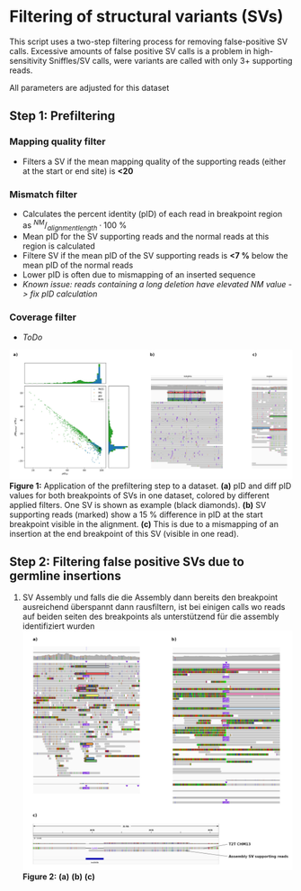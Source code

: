 # Filtering of structural variants (SVs)
This script uses a two-step filtering process for removing false-positive SV calls. Excessive amounts of false positive SV calls is a problem in high-sensitivity Sniffles/SV calls, were variants are called with only 3+ supporting reads.

All parameters are adjusted for this dataset

## Step 1: Prefiltering
### Mapping quality filter
- Filters a SV if the mean mapping quality of the supporting reads (either at the start or end site) is **<20**
### Mismatch filter
- Calculates the percent identity (pID) of each read in breakpoint region as $^{NM}/_{alignmentlength} \cdot 100$ %
- Mean pID for the SV supporting reads and the normal reads at this region is calculated
- Filtere SV if the mean pID of the SV supporting reads is **<7 %** below the mean pID of the normal reads
- Lower pID is often due to mismapping of an inserted sequence
- *Known issue: reads containing a long deletion have elevated NM value -> fix pID calculation*

### Coverage filter
- *ToDo*

![pID_Filter](images/pID_Filter.jpg)
**Figure 1:** Application of the prefiltering step to a dataset. **(a)** pID and diff pID values for both breakpoints of SVs in one dataset, colored by different applied filters. One SV is shown as example (black diamonds). **(b)** SV supporting reads (marked) show a 15 % difference in pID at the start breakpoint visible in the alignment. **(c)** This is due to a mismapping of an insertion at the end breakpoint of this SV (visible in one read).

## Step 2: Filtering false positive SVs due to germline insertions
1) SV Assembly und falls die die Assembly dann bereits den breakpoint ausreichend überspannt dann rausfiltern, ist bei einigen calls wo reads auf beiden seiten des breakpoints als unterstützend für die assembly identifiziert wurden
![germline_Filter](images/germline_Filter.jpg)
**Figure 2:** **(a)** **(b)** **(c)**

